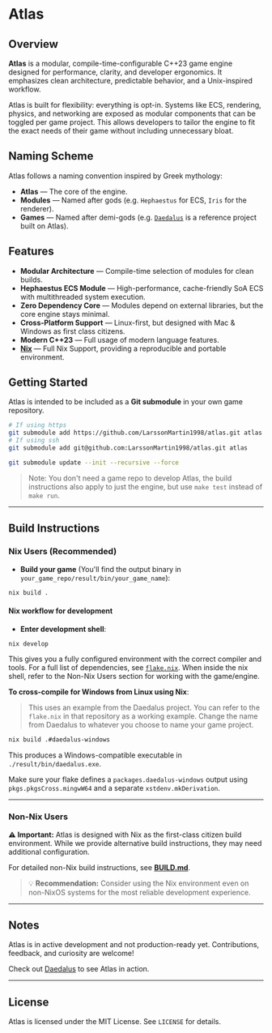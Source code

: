 # Atlas

## Overview

**Atlas** is a modular, compile-time-configurable C++23 game engine designed for performance, clarity, and developer ergonomics. It emphasizes clean architecture, predictable behavior, and a Unix-inspired workflow.

Atlas is built for flexibility: everything is opt-in. Systems like ECS, rendering, physics, and networking are exposed as modular components that can be toggled per game project. This allows developers to tailor the engine to fit the exact needs of their game without including unnecessary bloat.

## Naming Scheme

Atlas follows a naming convention inspired by Greek mythology:

* **Atlas** — The core of the engine.
* **Modules** — Named after gods (e.g. `Hephaestus` for ECS, `Iris` for the renderer).
* **Games** — Named after demi-gods (e.g. [`Daedalus`](https://www.github.com/LarssonMartin1998/daedalus.git) is a reference project built on Atlas).

## Features

* **Modular Architecture** — Compile-time selection of modules for clean builds.
* **Hephaestus ECS Module** — High-performance, cache-friendly SoA ECS with multithreaded system execution.
* **Zero Dependency Core** — Modules depend on external libraries, but the core engine stays minimal.
* **Cross-Platform Support** — Linux-first, but designed with Mac & Windows as first class citizens.
* **Modern C++23** — Full usage of modern language features.
* **[Nix](https://nixos.org/download)** — Full Nix Support, providing a reproducible and portable environment.

## Getting Started

Atlas is intended to be included as a **Git submodule** in your own game repository.

```bash
# If using https
git submodule add https://github.com/LarssonMartin1998/atlas.git atlas
# If using ssh
git submodule add git@github.com:LarssonMartin1998/atlas.git atlas

git submodule update --init --recursive --force
```

> Note: You don't need a game repo to develop Atlas, the build instructions also apply to just the engine, but use `make test` instead of `make run`.

---

## Build Instructions

### Nix Users (Recommended)

- **Build your game** (You'll find the output binary in `your_game_repo/result/bin/your_game_name`):

```bash
nix build .
```

#### Nix workflow for development

- **Enter development shell**:

```bash
nix develop
```

This gives you a fully configured environment with the correct compiler and tools. For a full list of dependencies, see [`flake.nix`](./flake.nix). When inside the nix shell, refer to the Non-Nix Users section for working with the game/engine.

**To cross-compile for Windows from Linux using Nix**:
> This uses an example from the Daedalus project. You can refer to the `flake.nix` in that repository as a working example. Change the name from Daedalus to whatever you choose to name your game project.

```bash
nix build .#daedalus-windows
```

This produces a Windows-compatible executable in `./result/bin/daedalus.exe`.

Make sure your flake defines a `packages.daedalus-windows` output using `pkgs.pkgsCross.mingwW64` and a separate `xstdenv.mkDerivation`. 

---

### Non-Nix Users

**⚠️ Important:** Atlas is designed with Nix as the first-class citizen build environment. While we provide alternative build instructions, they may need additional configuration.

For detailed non-Nix build instructions, see **[BUILD.md](./BUILD.md)**.

> 💡 **Recommendation:** Consider using the Nix environment even on non-NixOS systems for the most reliable development experience.
---

## Notes

Atlas is in active development and not production-ready yet. Contributions, feedback, and curiosity are welcome!

Check out [Daedalus](https://github.com/LarssonMartin1998/daedalus.git) to see Atlas in action.

---

## License

Atlas is licensed under the MIT License. See `LICENSE` for details.
